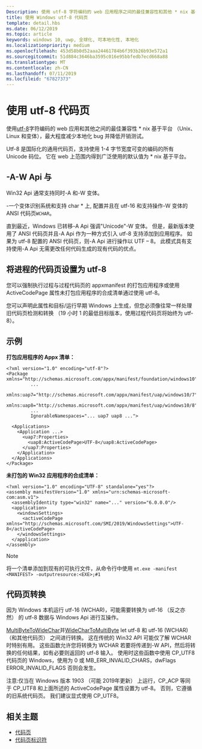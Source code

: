 ```yaml
---
Description: 使用 utf-8 字符编码的 web 应用程序之间的最佳兼容性和其他 * nix 基于平台 （Unix、 Linux 和变体），最大程度减少本地化 bug 并降低开销测试。
title: 使用 Windows utf-8 代码页
template: detail.hbs
ms.date: 06/12/2019
ms.topic: article
keywords: windows 10, uwp, 全球化, 可本地化性, 本地化
ms.localizationpriority: medium
ms.openlocfilehash: 453d58b0d52aaa24461784b6f393b26b93e572a1
ms.sourcegitcommit: 51d884c3646ba3595c016e95bbfedb7ecd668a88
ms.translationtype: MT
ms.contentlocale: zh-CN
ms.lasthandoff: 07/11/2019
ms.locfileid: "67827373"
---
```

# <a name="use-the-utf-8-code-page"></a>使用 utf-8 代码页

使用[utf-8](http://www.utf-8.com/)字符编码的 web 应用和其他之间的最佳兼容性 * nix 基于平台 （Unix、 Linux 和变体），最大程度减少本地化 bug 并降低开销测试。

Utf-8 是国际化的通用代码页，支持使用 1-4 字节宽度可变的编码的所有 Unicode 码位。 它在 web 上范围内得到广泛使用的默认值为 * nix 基于平台。

## <a name="-a-vs--w-apis"></a>-A-W Api 与
  
Win32 Api 通常支持同时-A 和-W 变体。

-一个变体识别系统和支持 char * 上, 配置并且在 utf-16 和支持操作-W 变体的 ANSI 代码页`WCHAR`。

直到最近，Windows 已转移-A Api 强调"Unicode"-W 变体。 但是，最新版本使用了 ANSI 代码页并且-A Api 作为一种方式引入 utf-8 支持添加到应用程序。 如果为 utf-8 配置的 ANSI 代码页，则-A Api 进行操作以 UTF – 8。 此模式具有支持使用-A Api 无需更改任何代码生成的现有代码的优点。

## <a name="set-a-process-code-page-to-utf-8"></a>将进程的代码页设置为 utf-8

您可以强制执行过程与过程代码页的 appxmanifest 的打包应用程序或使用 ActiveCodePage 属性未打包应用程序的合成清单通过使用 utf-8。

您可以声明此属性和目标/运行早期 Windows 上生成，但您必须像往常一样处理旧代码页检测和转换 （19 小时 1 的最低目标版本，使用过程代码页将始终为 utf-8）。

## <a name="examples"></a>示例

**打包应用程序的 Appx 清单：**

```xaml
<?xml version="1.0" encoding="utf-8"?>
<Package xmlns="http://schemas.microsoft.com/appx/manifest/foundation/windows10"
         ...
         xmlns:uap7="http://schemas.microsoft.com/appx/manifest/uap/windows10/7"
         xmlns:uap8="http://schemas.microsoft.com/appx/manifest/uap/windows10/8"
         ...
         IgnorableNamespaces="... uap7 uap8 ...">

  <Applications>
    <Application ...>
      <uap7:Properties>
        <uap8:ActiveCodePage>UTF-8</uap8:ActiveCodePage>
      </uap7:Properties>
    </Application>
  </Applications>
</Package>
```

**未打包的 Win32 应用程序的合成清单：**

``` xaml
<?xml version="1.0" encoding="UTF-8" standalone="yes"?>
<assembly manifestVersion="1.0" xmlns="urn:schemas-microsoft-com:asm.v1">
  <assemblyIdentity type="win32" name="..." version="6.0.0.0"/>
  <application>
    <windowsSettings>
      <activeCodePage xmlns="http://schemas.microsoft.com/SMI/2019/WindowsSettings">UTF-8</activeCodePage>
    </windowsSettings>
  </application>
</assembly>
```

> [!NOTE]
> 将一个清单添加到现有的可执行文件，从命令行中使用 `mt.exe -manifest <MANIFEST> -outputresource:<EXE>;#1`

## <a name="code-page-conversion"></a>代码页转换

因为 Windows 本机运行 utf-16 (WCHAR)，可能需要转换为 utf-16 （反之亦然） 的 utf-8 数据与 Windows Api 进行互操作。

[MultiByteToWideChar](https://docs.microsoft.com/windows/desktop/api/stringapiset/nf-stringapiset-multibytetowidechar)并[WideCharToMultiByte](https://docs.microsoft.com/windows/desktop/api/stringapiset/nf-stringapiset-widechartomultibyte) let utf-8 和 utf-16 (WCHAR) （和其他代码页） 之间进行转换。 这在传统的 Win32 API 可能仅了解 WCHAR 时特别有用。 这些函数允许您将转换为 WCHAR 若要将传递到-W API，然后将转换的任何结果，如有必要则返回的 utf-8 输入。
使用时这些函数中使用 CP_UTF8 代码页的 Windows，使用为 0 或 MB_ERR_INVALID_CHARS，dwFlags ERROR_INVALID_FLAGS 否则会发生。

注意:仅当在 Windows 版本 1903 （可能 2019年更新） 上运行，CP_ACP 等同于 CP_UTF8 和上面所述的 ActiveCodePage 属性设置为 utf-8。 否则，它遵循的旧系统代码页。 我们建议显式使用 CP_UTF8。

## <a name="related-topics"></a>相关主题

- [代码页](https://docs.microsoft.com/windows/desktop/Intl/code-pages)
- [代码页标识符](https://docs.microsoft.com/windows/desktop/Intl/code-page-identifiers)
